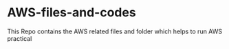 # AWS-files-and-codes
This Repo contains the AWS related files and folder which helps to run AWS practical
